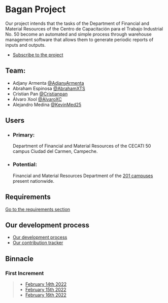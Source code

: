 # Bagan Project

Our project intends that the tasks of the Department of Financial and Material Resources of the Centro de Capacitación para el Trabajo Industrial No. 50 become an automated and simple process through warehouse management software that allows them to generate periodic reports of inputs and outputs.

- [Subscribe to the project](https://github.com/AdjanyArmenta/Bagan/subscription "Recibe todas las notificaciones")

## Team:

- Adjany Armenta [@AdjanyArmenta](https://github.com/AdjanyArmenta "Click Aquí")
- Abraham Espinosa [@AbrahamXTS](https://github.com/AbrahamXTS "Click Aquí")
- Cristian Pan [@Cristianpan](https://github.com/Cristianpan "Click Aquí")
- Álvaro Xool [@AlvaroXC](https://github.com/AlvaroXC "Click Aquí")
- Alejandro Medina [@KevinMed25](https://github.com/KevinMed25 "Click Aquí")

## Users

- ### Primary:

  Department of Financial and Material Resources of the CECATI 50 campus Ciudad del Carmen, Campeche.

- ### Potential:

  Financial and Material Resources Department of the [201 campuses](http://www.dgcft.sems.gob.mx/buscador_cecati/index/17 "Click Here") present nationwide.

## Requirements

[Go to the requirements section](./First%20increment/Artifacts/Requirements)

## Our development process

- [Our development process](./First%20increment/Documentation "Ir a nuestro proceso de desarrollo")
- [Our contribution tracker](./First%20increment/Artifacts/Contribution%20tracker "Ir al tracker")

## Binnacle

### First Increment

> - [February 14th 2022](./First%20increment/Binnacles/14%20feb%202022.md "Click Aquí")
> - [February 15th 2022](./First%20increment/Binnacles/15%20feb%202022.md "Click Aquí")
> - [February 16th 2022](./First%20increment/Binnacles/16%20feb%202022.md "Click Aquí")
